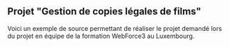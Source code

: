 <h2>Projet "Gestion de copies légales de films"</h2>

Voici un exemple de source permettant de réaliser le projet demandé lors du projet en équipe de la formation WebForce3 au Luxembourg.
